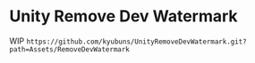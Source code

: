 Unity Remove Dev Watermark
===

WIP
`https://github.com/kyubuns/UnityRemoveDevWatermark.git?path=Assets/RemoveDevWatermark`
